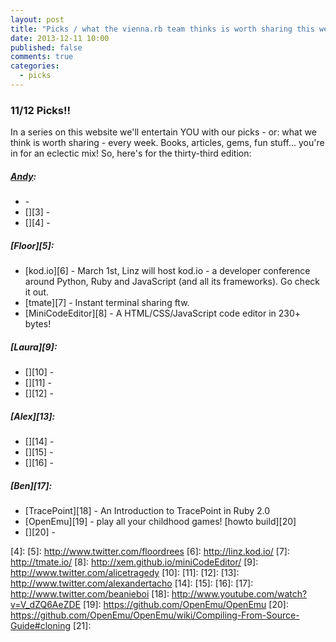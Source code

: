 ```yaml
---
layout: post
title: "Picks / what the vienna.rb team thinks is worth sharing this week"
date: 2013-12-11 10:00
published: false
comments: true
categories:
  - picks
---
```


### 11/12 Picks!!

In a series on this website we'll entertain YOU with our picks - or: what we think is worth sharing - every week.
Books, articles, gems, fun stuff... you're in for an eclectic mix! So, here's for the thirty-third edition:

##### [Andy][1]:
  - [][2] -
  - [][3] -
  - [][4] -

##### [Floor][5]:
  - [kod.io][6] - March 1st, Linz will host kod.io - a developer conference around Python, Ruby and JavaScript (and all its frameworks). Go check it out.
  - [tmate][7] - Instant terminal sharing ftw.
  - [MiniCodeEditor][8] - A HTML/CSS/JavaScript code editor in 230+ bytes!

##### [Laura][9]:
  - [][10] -
  - [][11] -
  - [][12] -

##### [Alex][13]:
  - [][14] -
  - [][15] -
  - [][16] -

##### [Ben][17]:
  - [TracePoint][18] - An Introduction to TracePoint in Ruby 2.0
  - [OpenEmu][19] - play all your childhood games! [howto build][20]
  - [][20] -

[1]: http://www.twitter.com/pxlpnk
[2]:
[3]:
[4]:
[5]: http://www.twitter.com/floordrees
[6]: http://linz.kod.io/
[7]: http://tmate.io/
[8]: http://xem.github.io/miniCodeEditor/
[9]: http://www.twitter.com/alicetragedy
[10]:
[11]:
[12]:
[13]: http://www.twitter.com/alexandertacho
[14]:
[15]:
[16]:
[17]: http://www.twitter.com/beanieboi
[18]: http://www.youtube.com/watch?v=V_dZQ6AeZDE
[19]: https://github.com/OpenEmu/OpenEmu
[20]: https://github.com/OpenEmu/OpenEmu/wiki/Compiling-From-Source-Guide#cloning
[21]:
